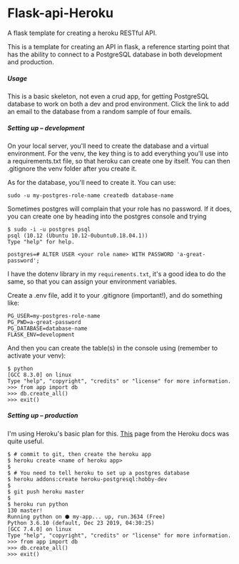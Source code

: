 # Flask-api-Heroku

A flask template for creating a heroku RESTful API.

This is a template for creating an API in flask, a reference starting point that has the ability to connect to a PostgreSQL database in both development and production.


##### Usage

This is a basic skeleton, not even a crud app, for getting PostgreSQL database to work on both a dev and prod environment. Click the link to add an email to the database from a random sample of four emails.


##### Setting up – development

On your local server, you'll need to create the database and a virtual environment. For the venv, the key thing is to add everything you'll use into a requirements.txt file, so that heroku can create one by itself. You can then .gitignore the venv folder after you create it.

As for the database, you'll need to create it. You can use:

```
sudo -u my-postgres-role-name createdb database-name
```

Sometimes postgres will complain that your role has no password. If it does, you can create one by heading into the postgres console and trying

```
$ sudo -i -u postgres psql
psql (10.12 (Ubuntu 10.12-0ubuntu0.18.04.1))
Type "help" for help.

postgres=# ALTER USER <your role name> WITH PASSWORD 'a-great-password';
```

I have the dotenv library in my `requirements.txt`, it's a good idea to do the same, so that you can assign your environment variables.

Create a .env file, add it to your .gitignore (important!), and do something like:

```
PG_USER=my-postgres-role-name
PG_PWD=a-great-password
PG_DATABASE=database-name
FLASK_ENV=development
```

And then you can create the table(s) in the console using (remember to activate your venv):

```
$ python
[GCC 8.3.0] on linux
Type "help", "copyright", "credits" or "license" for more information.
>>> from app import db
>>> db.create_all()
>>> exit()
```

##### Setting up – production

I'm using Heroku's basic plan for this. [This](https://devcenter.heroku.com/articles/heroku-postgresql) page from the Heroku docs was quite useful.

```
$ # commit to git, then create the heroku app
$ heroku create <name of heroku app>
$
$ # You need to tell heroku to set up a postgres database
$ heroku addons:create heroku-postgresql:hobby-dev
$
$ git push heroku master
$
$ heroku run python                                                                     130 master!
Running python on ⬢ my-app... up, run.3634 (Free)
Python 3.6.10 (default, Dec 23 2019, 04:30:25)
[GCC 7.4.0] on linux
Type "help", "copyright", "credits" or "license" for more information.
>>> from app import db
>>> db.create_all()
>>> exit()
```
